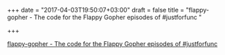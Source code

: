 +++
date = "2017-04-03T19:50:07+03:00"
draft = false
title = "flappy-gopher - The code for the Flappy Gopher episodes of #justforfunc "

+++

<p><a href="https://t.co/687PBJIIpW">flappy-gopher - The code for the Flappy Gopher episodes of #justforfunc </a></p>